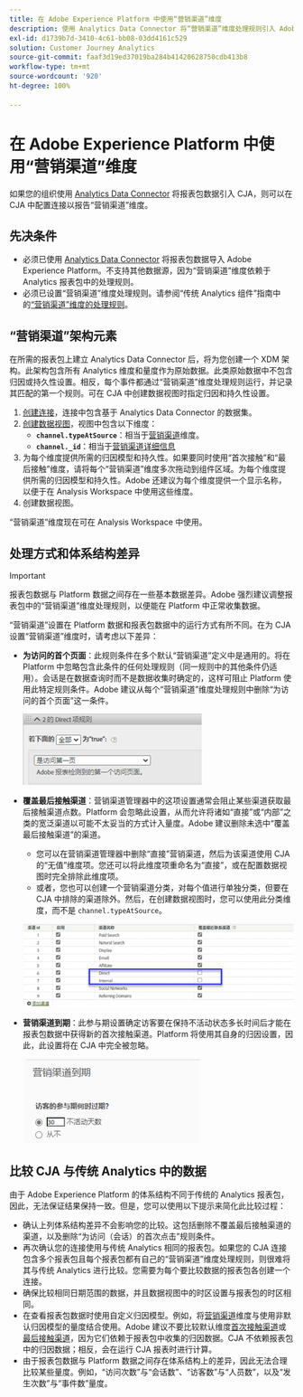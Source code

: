 ```yaml
---
title: 在 Adobe Experience Platform 中使用“营销渠道”维度
description: 使用 Analytics Data Connector 将“营销渠道”维度处理规则引入 Adobe Experience Platform。
exl-id: d1739b7d-3410-4c61-bb08-03dd4161c529
solution: Customer Journey Analytics
source-git-commit: faaf3d19ed37019ba284b41420628750cdb413b8
workflow-type: tm+mt
source-wordcount: '920'
ht-degree: 100%

---
```


# 在 Adobe Experience Platform 中使用“营销渠道”维度

如果您的组织使用 [Analytics Data Connector](https://experienceleague.adobe.com/docs/experience-platform/sources/connectors/adobe-applications/analytics.html?lang=zh-Hans) 将报表包数据引入 CJA，则可以在 CJA 中配置连接以报告“营销渠道”维度。

## 先决条件

* 必须已使用 [Analytics Data Connector](https://experienceleague.adobe.com/docs/experience-platform/sources/connectors/adobe-applications/analytics.html) 将报表包数据导入 Adobe Experience Platform。不支持其他数据源，因为“营销渠道”维度依赖于 Analytics 报表包中的处理规则。
* 必须已设置“营销渠道”维度处理规则。请参阅“传统 Analytics 组件”指南中的[“营销渠道”维度的处理规则](https://experienceleague.adobe.com/docs/analytics/components/marketing-channels/c-rules.html?lang=zh-Hans)。

## “营销渠道”架构元素

在所需的报表包上建立 Analytics Data Connector 后，将为您创建一个 XDM 架构。此架构包含所有 Analytics 维度和量度作为原始数据。此类原始数据中不包含归因或持久性设置。相反，每个事件都通过“营销渠道”维度处理规则运行，并记录其匹配的第一个规则。可在 CJA 中创建数据视图时指定归因和持久性设置。

1. [创建连接](/help/connections/create-connection.md)，连接中包含基于 Analytics Data Connector 的数据集。
2. [创建数据视图](/help/data-views/create-dataview.md)，视图中包含以下维度：
   * **`channel.typeAtSource`**：相当于[营销渠道](https://experienceleague.adobe.com/docs/analytics/components/dimensions/marketing-channel.html?lang=zh-Hans)维度。
   * **`channel._id`**：相当于[营销渠道详细信息](https://experienceleague.adobe.com/docs/analytics/components/dimensions/marketing-detail.html?lang=zh-Hans)
3. 为每个维度提供所需的归因模型和持久性。如果要同时使用“首次接触”和“最后接触”维度，请将每个“营销渠道”维度多次拖动到组件区域。为每个维度提供所需的归因模型和持久性。Adobe 还建议为每个维度提供一个显示名称，以便于在 Analysis Workspace 中使用这些维度。
4. 创建数据视图。

“营销渠道”维度现在可在 Analysis Workspace 中使用。

## 处理方式和体系结构差异

>[!IMPORTANT]
>
>报表包数据与 Platform 数据之间存在一些基本数据差异。Adobe 强烈建议调整报表包中的“营销渠道”维度处理规则，以便能在 Platform 中正常收集数据。

“营销渠道”设置在 Platform 数据和报表包数据中的运行方式有所不同。在为 CJA 设置“营销渠道”维度时，请考虑以下差异：

* **为访问的首个页面**：此规则条件在多个默认“营销渠道”定义中是通用的。将在 Platform 中忽略包含此条件的任何处理规则（同一规则中的其他条件仍适用）。会话是在数据查询时而不是数据收集时确定的，这样可阻止 Platform 使用此特定规则条件。Adobe 建议从每个“营销渠道”维度处理规则中删除“为访问的首个页面”这一条件。

   ![访问的首个页面](assets/first-page-of-visit.png)

* **覆盖最后接触渠道**：营销渠道管理器中的这项设置通常会阻止某些渠道获取最后接触渠道点数。Platform 会忽略此设置，从而允许将诸如“直接”或“内部”之类的宽泛渠道以可能不太妥当的方式计入量度。Adobe 建议删除未选中“覆盖最后接触渠道”的渠道。
   * 您可以在营销渠道管理器中删除“直接”营销渠道，然后为该渠道使用 CJA 的“无值”维度项。您还可以将此维度项重命名为“直接”，或在配置数据视图时完全排除此维度项。
   * 或者，您也可以创建一个营销渠道分类，对每个值进行单独分类，但要在 CJA 中排除的渠道除外。然后，在创建数据视图时，您可以使用此分类维度，而不是 `channel.typeAtSource`。

   ![覆盖最后接触渠道](assets/override-last-touch-channel.png)

* **营销渠道到期**：此参与期设置确定访客要在保持不活动状态多长时间后才能在报表包数据中获得新的首次接触渠道。Platform 将使用其自身的归因设置，因此，此设置将在 CJA 中完全被忽略。

   ![营销渠道到期](assets/marketing-channel-expiration.png)

## 比较 CJA 与传统 Analytics 中的数据

由于 Adobe Experience Platform 的体系结构不同于传统的 Analytics 报表包，因此，无法保证结果保持一致。但是，您可以使用以下提示来简化此比较过程：

* 确认上列体系结构差异不会影响您的比较。这包括删除不覆盖最后接触渠道的渠道，以及删除“为访问（会话）的首次点击”规则条件。
* 再次确认您的连接使用与传统 Analytics 相同的报表包。如果您的 CJA 连接包含多个报表包且每个报表包都有自己的“营销渠道”维度处理规则，则很难将其与传统 Analytics 进行比较。您需要为每个要比较数据的报表包各创建一个连接。
* 确保比较相同日期范围的数据，并且数据视图中的时区设置与报表包的时区相同。
* 在查看报表包数据时使用自定义归因模型。例如，将[营销渠道](https://experienceleague.adobe.com/docs/analytics/components/dimensions/marketing-channel.html)维度与使用非默认归因模型的量度结合使用。Adobe 建议不要比较默认维度[首次接触渠道](https://experienceleague.adobe.com/docs/analytics/components/dimensions/first-touch-channel.html?lang=zh-Hans)或[最后接触渠道](https://experienceleague.adobe.com/docs/analytics/components/dimensions/last-touch-channel.html?lang=zh-Hans)，因为它们依赖于报表包中收集的归因数据。CJA 不依赖报表包中的归因数据；相反，会在运行 CJA 报表时进行计算。
* 由于报表包数据与 Platform 数据之间存在体系结构上的差异，因此无法合理比较某些量度。例如，“访问次数”与“会话数”、“访客数”与“人员数”，以及“发生次数”与“事件数”量度。
